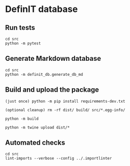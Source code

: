 # DefinIT database

## Run tests
```
cd src
python -m pytest
```

## Generate Markdown database
```
cd src
python -m definit_db.generate_db_md
```

## Build and upload the package
```
(just once) python -m pip install requirements-dev.txt

(optional cleanup) rm -rf dist/ build/ src/*.egg-info/

python -m build

python -m twine upload dist/*
```

## Automated checks
```
cd src
lint-imports --verbose --config ../.importlinter
```